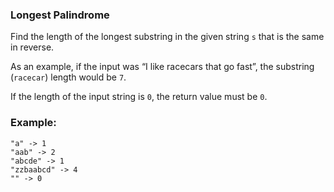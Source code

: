 ### Longest Palindrome

Find the length of the longest substring in the given string `s` that is the same in reverse.        

As an example, if the input was “I like racecars that go fast”, the substring (`racecar`) length would be `7`. 

If the length of the input string is `0`, the return value must be `0`. 

### Example:
```
"a" -> 1 
"aab" -> 2  
"abcde" -> 1
"zzbaabcd" -> 4
"" -> 0
```